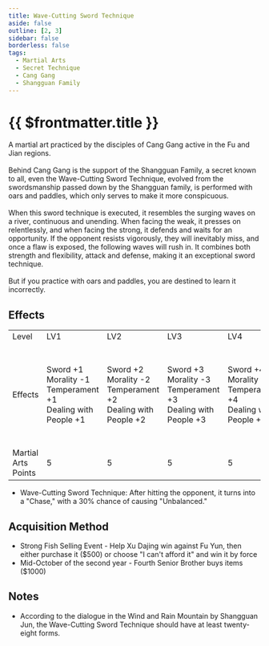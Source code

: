 ```yaml
---
title: Wave-Cutting Sword Technique
aside: false
outline: [2, 3]
sidebar: false
borderless: false
tags:
  - Martial Arts
  - Secret Technique
  - Cang Gang
  - Shangguan Family
---
```


# {{ $frontmatter.title }}

<BookItemIcon :size="`medium`" :needLink="false" :no="2002"></BookItemIcon>

A martial art practiced by the disciples of Cang Gang active in the Fu and Jian regions.
<br><br>
Behind Cang Gang is the support of the Shangguan Family, a secret known to all, even the Wave-Cutting Sword Technique, evolved from the swordsmanship passed down by the Shangguan family, is performed with oars and paddles, which only serves to make it more conspicuous.
<br><br>
When this sword technique is executed, it resembles the surging waves on a river, continuous and unending. When facing the weak, it presses on relentlessly, and when facing the strong, it defends and waits for an opportunity. If the opponent resists vigorously, they will inevitably miss, and once a flaw is exposed, the following waves will rush in. It combines both strength and flexibility, attack and defense, making it an exceptional sword technique.
<br><br>
But if you practice with oars and paddles, you are destined to learn it incorrectly.
<br clear="all" />

## Effects

<table>
    <tr>
        <td>Level</td>
        <td>LV1</td>
        <td>LV2</td>
        <td>LV3</td>
        <td>LV4</td>
        <td>LV5</td>
    </tr>
    <tr>
        <td>Effects</td>
        <td>Sword +1<br>Morality -1<br>Temperament +1<br>Dealing with People +1</td>
        <td>Sword +2<br>Morality -2<br>Temperament +2<br>Dealing with People +2</td>
        <td>Sword +3<br>Morality -3<br>Temperament +3<br>Dealing with People +3</td>
        <td>Sword +4<br>Morality -4<br>Temperament +4<br>Dealing with People +4</td>
        <td>Sword +5<br>Morality -5<br>Temperament +5<br>Dealing with People +5<br>Wave-Cutting Sword Technique</td>
    </tr>
    <tr>
        <td>Martial Arts Points</td>
        <td>5</td>
        <td>5</td>
        <td>5</td>
        <td>5</td>
        <td>5 (25)</td>
    </tr>
</table>

- Wave-Cutting Sword Technique: After hitting the opponent, it turns into a "Chase," with a 30% chance of causing "Unbalanced."

## Acquisition Method

- Strong Fish Selling Event - Help Xu Dajing win against Fu Yun, then either purchase it ($500) or choose "I can't afford it" and win it by force
- Mid-October of the second year - Fourth Senior Brother buys items ($1000)

## Notes

- According to the dialogue in the Wind and Rain Mountain by Shangguan Jun, the Wave-Cutting Sword Technique should have at least twenty-eight forms.